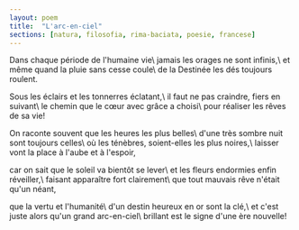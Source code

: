 ```yaml
---
layout: poem
title:  "L'arc-en-ciel"
sections: [natura, filosofia, rima-baciata, poesie, francese]
---
```


Dans chaque période de l'humaine vie\\
jamais les orages ne sont infinis,\\
et même quand la pluie sans cesse coule\\
de la Destinée les dés toujours roulent.

Sous les éclairs et les tonnerres éclatant,\\
il faut ne pas craindre, fiers en suivant\\
le chemin que le cœur avec grâce a choisi\\
pour réaliser les rêves de sa vie!

On raconte souvent que les heures les plus belles\\
d'une très sombre nuit sont toujours celles\\
où les ténèbres, soient-elles les plus noires,\\
laisser vont la place à l'aube et à l'espoir,

car on sait que le soleil va bientôt se lever\\
et les fleurs endormies enfin réveiller,\\
faisant apparaître fort clairement\\
que tout mauvais rêve n'était qu'un néant,

que la vertu et l'humanité\\
d'un destin heureux en or sont la clé,\\
et c'est juste alors qu'un grand arc-en-ciel\\
brillant est le signe d'une ère nouvelle!
